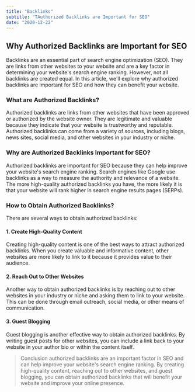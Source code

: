 ```yaml
---
title: "Backlinks"
subtitle: "TAuthorized Backlinks are Important for SEO"
date: "2020-12-22"
---
```


## Why Authorized Backlinks are Important for SEO

Backlinks are an essential part of search engine optimization (SEO). They are links from other websites to your website and are a key factor in determining your website's search engine ranking. However, not all backlinks are created equal. In this article, we'll explore why authorized backlinks are important for SEO and how they can benefit your website.

### What are Authorized Backlinks?

Authorized backlinks are links from other websites that have been approved or authorized by the website owner. They are legitimate and valuable because they indicate that your website is trustworthy and reputable. Authorized backlinks can come from a variety of sources, including blogs, news sites, social media, and other websites in your industry or niche.

### Why are Authorized Backlinks Important for SEO?

Authorized backlinks are important for SEO because they can help improve your website's search engine ranking. Search engines like Google use backlinks as a way to measure the authority and relevance of a website. The more high-quality authorized backlinks you have, the more likely it is that your website will rank higher in search engine results pages (SERPs).

### How to Obtain Authorized Backlinks?

There are several ways to obtain authorized backlinks:

#### 1. Create High-Quality Content

Creating high-quality content is one of the best ways to attract authorized backlinks. When you create valuable and informative content, other websites are more likely to link to it because it provides value to their audience.

#### 2. Reach Out to Other Websites

Another way to obtain authorized backlinks is by reaching out to other websites in your industry or niche and asking them to link to your website. This can be done through email outreach, social media, or other means of communication.

#### 3. Guest Blogging

Guest blogging is another effective way to obtain authorized backlinks. By writing guest posts for other websites, you can include a link back to your website in your author bio or within the content itself.

>Conclusion
  authorized backlinks are an important factor in SEO and can help improve your website's search engine ranking. By creating high-quality content, reaching out to other websites, and guest blogging, you can obtain authorized backlinks that will benefit your website and improve your online presence.